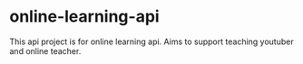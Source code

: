 # online-learning-api
This api project is for online learning api. Aims to support teaching youtuber and online teacher.
